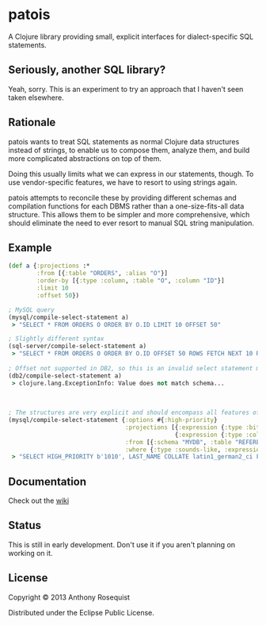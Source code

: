 patois
======

A Clojure library providing small, explicit interfaces for dialect-specific SQL statements.

## Seriously, another SQL library?

Yeah, sorry. This is an experiment to try an approach that I haven't seen taken elsewhere.

## Rationale

patois wants to treat SQL statements as normal Clojure data structures instead of strings, to enable us to compose them, analyze them, and build more complicated abstractions on top of them.

Doing this usually limits what we can express in our statements, though. To use vendor-specific features, we have to resort to using strings again.

patois attempts to reconcile these by providing different schemas and compilation functions for each DBMS rather than a one-size-fits-all data structure. This allows them to be simpler and more comprehensive, which should eliminate the need to ever resort to manual SQL string manipulation.

## Example

```clojure
(def a {:projections :*
        :from [{:table "ORDERS", :alias "O"}]
        :order-by [{:type :column, :table "O", :column "ID"}]
        :limit 10
        :offset 50})

; MySQL query
(mysql/compile-select-statement a)
 > "SELECT * FROM ORDERS O ORDER BY O.ID LIMIT 10 OFFSET 50"

; Slightly different syntax
(sql-server/compile-select-statement a)
 > "SELECT * FROM ORDERS O ORDER BY O.ID OFFSET 50 ROWS FETCH NEXT 10 ROWS ONLY"
 
; Offset not supported in DB2, so this is an invalid select statement map
(db2/compile-select-statement a)
 > clojure.lang.ExceptionInfo: Value does not match schema...
 
 
 
; The structures are very explicit and should encompass all features of the specific DBMS used
(mysql/compile-select-statement {:options #{:high-priority}
                                 :projections [{:expression {:type :bitfield, :value "1010"}}
                                               {:expression {:type :collation, :expression {:type :column, :column "LAST_NAME"}, :collation-name "latin1_german2_ci"}}]
                                 :from [{:schema "MYDB", :table "REFERENCES", :index-hints [{:action :ignore, :index-key :index, :indexes ["IDX025"]}]}]
                                 :where {:type :sounds-like, :expression {:type :column, :column "FIRST_NAME"}, :sounds-like {:type :variable, :name "NAME"}}})
 > "SELECT HIGH_PRIORITY b'1010', LAST_NAME COLLATE latin1_german2_ci FROM MYDB.`REFERENCES` IGNORE INDEX (IDX025) WHERE FIRST_NAME SOUNDS LIKE @NAME"
```

## Documentation

Check out the [wiki](https://github.com/arosequist/patois/wiki/)

## Status

This is still in early development. Don't use it if you aren't planning on working on it.

## License

Copyright © 2013 Anthony Rosequist

Distributed under the Eclipse Public License.
